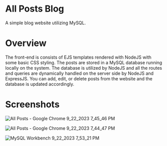 # All Posts Blog
A simple blog website utilizing MySQL.
# Overview
The front-end is consists of EJS templates rendered with NodeJS
with some basic CSS styling. The posts are stored in a MySQL
database running locally on the system. The database is
utilized by NodeJS and all the routes and queries are dynamically
handled on the server side by NodeJS and ExpressJS. You can add,
edit, or delete posts from the website and the database is updated
accordingly.
# Screenshots

![All Posts - Google Chrome 9_22_2023 7_45_46 PM](https://github.com/EslamSalem/all-posts-blog/assets/55714424/57b32193-7698-4ec7-a13d-03966f64b57c)

![All Posts - Google Chrome 9_22_2023 7_44_47 PM](https://github.com/EslamSalem/all-posts-blog/assets/55714424/77880e1f-3e43-4dff-9b46-55539877be35)

![MySQL Workbench 9_22_2023 7_53_21 PM](https://github.com/EslamSalem/all-posts-blog/assets/55714424/8a3554c8-c39a-411c-8fb5-d5eaada6e395)
